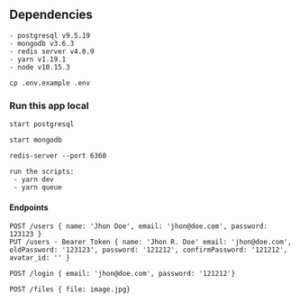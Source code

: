 ## Dependencies

```
- postgresql v9.5.19
- mongodb v3.6.3
- redis server v4.0.9
- yarn v1.19.1
- node v10.15.3
```

```
cp .env.example .env
```

### Run this app local

```shell
start postgresql

start mongodb

redis-server --port 6360

run the scripts:
 - yarn dev
 - yarn queue
```

#### Endpoints

```
POST /users { name: 'Jhon Doe', email: 'jhon@doe.com', password: 123123 }
PUT /users - Bearer Token { name: 'Jhon R. Doe' email: 'jhon@doe.com', oldPassword: '123123', password: '121212', confirmPassword: '121212', avatar_id: '' }

POST /login { email: 'jhon@doe.com', password: '121212'}

POST /files { file: image.jpg}
```
